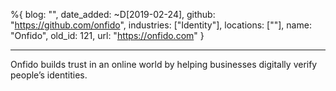 %{
  blog: "",
  date_added: ~D[2019-02-24],
  github: "https://github.com/onfido",
  industries: ["Identity"],
  locations: [""],
  name: "Onfido",
  old_id: 121,
  url: "https://onfido.com"
}

---

Onfido builds trust in an online world by helping businesses digitally verify people’s identities.
